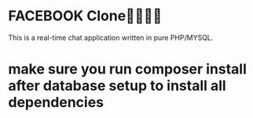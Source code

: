 <h1>FACEBOOK Clone👨‍💻👨‍💻</h1>

This is a real-time chat application written in pure PHP/MYSQL.

# make sure you run composer install after database setup to install all dependencies

